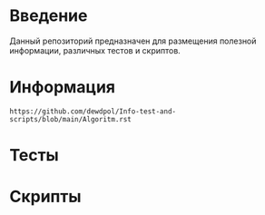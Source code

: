 # Введение

Данный репозиторий предназначен для размещения полезной информации, различных тестов и скриптов.


# Информация

`https://github.com/dewdpol/Info-test-and-scripts/blob/main/Algoritm.rst`

# Тесты

# Скрипты
